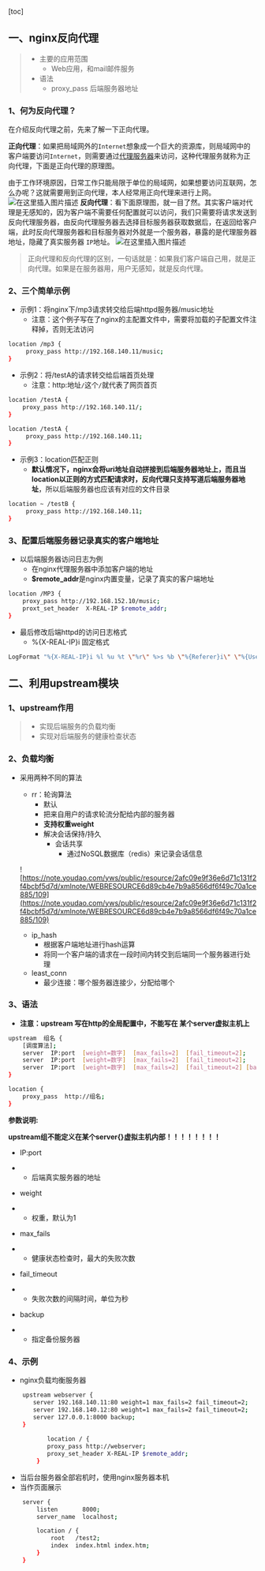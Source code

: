 [toc]

## 一、nginx反向代理

> * 主要的应用范围
>   * Web应用，和mail邮件服务
> * 语法
>   * proxy_pass 后端服务器地址

### 1、何为反向代理？

在介绍反向代理之前，先来了解一下正向代理。

**正向代理**：如果把局域网外的`Internet`想象成一个巨大的资源库，则局域网中的客户端要访问`Internet`，则需要通过[代理服务器](https://so.csdn.net/so/search?q=代理服务器&spm=1001.2101.3001.7020)来访问，这种代理服务就称为正向代理，下面是正向代理的原理图。

由于工作环境原因，日常工作只能局限于单位的局域网，如果想要访问互联网，怎么办呢？这就需要用到正向代理，本人经常用正向代理来进行上网。
![在这里插入图片描述](https://img-blog.csdnimg.cn/20191013121717337.png?x-oss-process=image/watermark,type_ZmFuZ3poZW5naGVpdGk,shadow_10,text_aHR0cHM6Ly9ibG9nLmNzZG4ubmV0L3p4ZDE0MzU1MTM3NzU=,size_16,color_FFFFFF,t_70)
**反向代理**：看下面原理图，就一目了然。其实客户端对代理是无感知的，因为客户端不需要任何配置就可以访问，我们只需要将请求发送到反向代理服务器，由反向代理服务器去选择目标服务器获取数据后，在返回给客户端，此时反向代理服务器和目标服务器对外就是一个服务器，暴露的是代理服务器地址，隐藏了真实服务器 `IP`地址。
![在这里插入图片描述](https://img-blog.csdnimg.cn/20191013122029747.png?x-oss-process=image/watermark,type_ZmFuZ3poZW5naGVpdGk,shadow_10,text_aHR0cHM6Ly9ibG9nLmNzZG4ubmV0L3p4ZDE0MzU1MTM3NzU=,size_16,color_FFFFFF,t_70)

> 正向代理和反向代理的区别，一句话就是：如果我们客户端自己用，就是正向代理。如果是在服务器用，用户无感知，就是反向代理。



### 2、三个简单示例

* 示例1：将nginx下/mp3请求转交给后端httpd服务器/music地址
  * 注意：这个例子写在了nginx的主配置文件中，需要将加载的子配置文件注释掉，否则无法访问

```bash
location /mp3 {
     proxy_pass http://192.168.140.11/music;
}
```

* 示例2：将/testA的请求转交给后端首页处理
  * 注意：http:地址`/`这个`/`就代表了网页首页

```bash
location /testA {
	proxy_pass http://192.168.140.11/;
}
```

```bash
location /testA {
     proxy_pass http://192.168.140.11;
}
```



* 示例3：location匹配正则
  * **默认情况下，nginx会将uri地址自动拼接到后端服务器地址上，而且当location以正则的方式匹配请求时，反向代理只支持写道后端服务器地址**，所以后端服务器也应该有对应的文件目录

```bash
location ~ /testB {
     proxy_pass http://192.168.140.11;
} 
```

### 3、配置后端服务器记录真实的客户端地址

* 以后端服务器访问日志为例
  * 在nginx代理服务器中添加客户端的地址
  * **$remote_addr**是nginx内置变量，记录了真实的客户端地址

```bash
location /MP3 {
	proxy_pass http://192.168.152.10/music;
	proxt_set_header  X-REAL-IP $remote_addr;
}
```

* 最后修改后端httpd的访问日志格式
  * %{X-REAL-IP}i   固定格式

```bash
LogFormat "%{X-REAL-IP}i %l %u %t \"%r\" %>s %b \"%{Referer}i\" \"%{User-Agent}i\"" combined
```

## 二、利用upstream模块

### 1、upstream作用

> * 实现后端服务的负载均衡
> * 实现对后端服务的健康检查状态

### 2、负载均衡

* 采用两种不同的算法
  * rr：轮询算法
    * 默认
    * 把来自用户的请求轮流分配给内部的服务器
    * **支持权重weight**
    * 解决会话保持/持久
      * 会话共享
        * 通过NoSQL数据库（redis）来记录会话信息
  
  
  
  ![https://note.youdao.com/yws/public/resource/2afc09e9f36e6d71c131f2f4bcbf5d7d/xmlnote/WEBRESOURCE6d89cb4e7b9a8566df6f49c70a1ce885/109](https://note.youdao.com/yws/public/resource/2afc09e9f36e6d71c131f2f4bcbf5d7d/xmlnote/WEBRESOURCE6d89cb4e7b9a8566df6f49c70a1ce885/109)
  
  * ip_hash
    * 根据客户端地址进行hash运算
    * 将同一个客户端的请求在一段时间内转交到后端同一个服务器进行处理
  * least_conn
    * 最少连接：哪个服务器连接少，分配给哪个

### 3、语法

* **注意：upstream 写在http的全局配置中，不能写在 某个server虚拟主机上**

```bash
upstream  组名 {
    [调度算法];
    server  IP:port  [weight=数字]  [max_fails=2]  [fail_timeout=2];
    server  IP:port  [weight=数字]  [max_fails=2]  [fail_timeout=2];
    server  IP:port  [weight=数字]  [max_fails=2]  [fail_timeout=2] [backup];
}

location {
    proxy_pass  http://组名;
}
```

**参数说明:**

**upstream组不能定义在某个server{}虚拟主机内部！！！！！！！！**

- IP:port

- - 后端真实服务器的地址

- weight

- - 权重，默认为1

- max_fails

- - 健康状态检查时，最大的失败次数

- fail_timeout

- - 失败次数的间隔时间，单位为秒

- backup

- - 指定备份服务器

### 4、示例

* nginx负载均衡服务器

```bash
    upstream webserver {
       server 192.168.140.11:80 weight=1 max_fails=2 fail_timeout=2;
       server 192.168.140.12:80 weight=1 max_fails=2 fail_timeout=2;
       server 127.0.0.1:8000 backup;
    }
    
           location / {
           proxy_pass http://webserver;
           proxy_set_header X-REAL-IP $remote_addr;
        }
```

* 当后台服务器全部宕机时，使用nginx服务器本机
* 当作页面展示

```bash
    server {
        listen       8000;
        server_name  localhost;

        location / {
            root   /test2;
            index  index.html index.htm;
        }
    }
```

